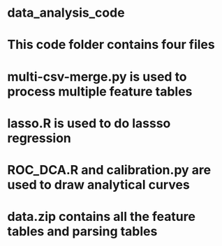 # data_analysis_code
# This code folder contains four files
# multi-csv-merge.py is used to process multiple feature tables
# lasso.R is used to do lassso regression
# ROC_DCA.R and calibration.py are used to draw analytical curves
# data.zip contains all the feature tables and parsing tables
